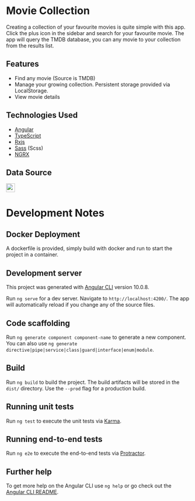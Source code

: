 # Movie Collection

Creating a collection of your favourite movies is quite simple with this app. Click the plus icon in the sidebar and search for your favourite movie. The app will query the TMDB database, you can any movie to your collection from the results list.

## Features

- Find any movie (Source is TMDB)
- Manage your growing collection. Persistent storage provided via LocalStorage.
- View movie details

## Technologies Used

- [Angular](https://angular.io/)
- [TypeScript](https://www.typescriptlang.org/)
- [Rxjs](https://github.com/ReactiveX/rxjs)
- [Sass](http://sass-lang.com/) (Scss)
- [NGRX](https://ngrx.io/)

## Data Source
<a href="https://www.themoviedb.org">
<img src="https://www.themoviedb.org/assets/2/v4/logos/v2/blue_short-8e7b30f73a4020692ccca9c88bafe5dcb6f8a62a4c6bc55cd9ba82bb2cd95f6c.svg" height="24">
</a>


# Development Notes

## Docker Deployment

A dockerfile is provided, simply build with docker and run to start the project in a container.

## Development server

This project was generated with [Angular CLI](https://github.com/angular/angular-cli) version 10.0.8.

Run `ng serve` for a dev server. Navigate to `http://localhost:4200/`. The app will automatically reload if you change any of the source files.

## Code scaffolding

Run `ng generate component component-name` to generate a new component. You can also use `ng generate directive|pipe|service|class|guard|interface|enum|module`.

## Build

Run `ng build` to build the project. The build artifacts will be stored in the `dist/` directory. Use the `--prod` flag for a production build.

## Running unit tests

Run `ng test` to execute the unit tests via [Karma](https://karma-runner.github.io).

## Running end-to-end tests

Run `ng e2e` to execute the end-to-end tests via [Protractor](http://www.protractortest.org/).

## Further help

To get more help on the Angular CLI use `ng help` or go check out the [Angular CLI README](https://github.com/angular/angular-cli/blob/master/README.md).
